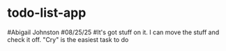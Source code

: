# todo-list-app
#Abigail Johnston
#08/25/25
#It's got stuff on it. I can move the stuff and check it off. "Cry" is the easiest task to do
